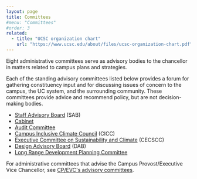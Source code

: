 ```yaml
---
layout: page
title: Committees
#menu: "Committees"
#order: 3
related:
  - title: "UCSC organization chart"
    url: "https://www.ucsc.edu/about/files/ucsc-organization-chart.pdf"
---
```


Eight administrative committees serve as advisory bodies to the chancellor in matters related to campus plans and strategies.

Each of the standing advisory committees listed below provides a forum for gathering constituency input and for discussing issues of concern to the campus, the UC system, and the surrounding community. These committees provide advice and recommend policy, but are not decision-making bodies.

- [Staff Advisory Board](/assets/pdfs/sab.pdf) (SAB)
- [Cabinet](/assets/pdfs/cabinet.pdf)
- [Audit Committee](/assets/pdfs/audit.pdf)
- [Campus Inclusive Climate Council](/assets/pdfs/cicc.pdf) (CICC)
- [Executive Committee on Sustainability and Climate](/assets/pdfs/cecscc.pdf) (CECSCC)
- [Design Advisory Board](/assets/pdfs/dab.pdf) (DAB)
- [Long Range Development Planning Committee](/assets/pdfs/lrdp.pdf)

For administrative committees that advise the Campus Provost/Executive Vice Chancellor, see [CP/EVC's advisory committees](https://cpevc.ucsc.edu/about/committees/).
